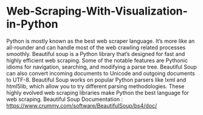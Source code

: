 # Web-Scraping-With-Visualization-in-Python
Python is mostly known as the best web scraper language. It’s more like an all-rounder and can handle most of the web crawling related processes smoothly.
Beautiful soup is a Python library that’s designed for fast and highly efficient web scraping. Some of the notable features are Pythonic idioms for navigation, searching, and modifying a parse tree. Beautiful Soup can also convert incoming documents to Unicode and outgoing documents to UTF-8. Beautiful Soup works on popular Python parsers like lxml and html5lib, which allow you to try different parsing methodologies.
These highly evolved web scraping libraries make Python the best language for web scraping.
Beautiful Soup Documentation :  https://www.crummy.com/software/BeautifulSoup/bs4/doc/
